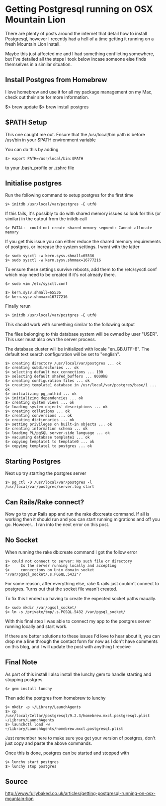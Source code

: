 # Getting Postgresql running on OSX Mountain Lion

There are plenty of posts around the internet that detail how to install Postgresql, however I recently had a hell of a time getting it running on a fresh Mountain Lion install.

Maybe this just affected me and I had something conflicting somewhere, but I've detailed all the steps I took below incase someone else finds themselves in a similar situation.

## Install Postgres from Homebrew

I love homebrew and use it for all my package management on my Mac, check out their site for more information.

$> brew update
$> brew install postgres

## $PATH Setup

This one caught me out. Ensure that the /usr/local/bin path is before /usr/bin in your $PATH environment variable

You can do this by adding
```
$> export PATH=/usr/local/bin:$PATH
```
to your .bash_profile or .zshrc file

## Initialise postgres

Run the following command to setup postgres for the first time
```
$> initdb /usr/local/var/postgres -E utf8
```
If this fails, it's possibly to do with shared memory issues so look for this (or similar) in the output from the initdb call
```
$> FATAL:  could not create shared memory segment: Cannot allocate memory
```
If you get this issue you can either reduce the shared memory requirements of postgres, or increase the system settings. I went with the latter
```
$> sudo sysctl -w kern.sysv.shmall=65536
$> sudo sysctl -w kern.sysv.shmmax=16777216
```
To ensure these settings survive reboots, add them to the /etc/sysctl.conf which may need to be created if it's not already there.
```
$> sudo vim /etc/sysctl.conf

$> kern.sysv.shmall=65536
$> kern.sysv.shmmax=16777216
```
Finally rerun
```
$> initdb /usr/local/var/postgres -E utf8
```
This should work with something similar to the following output

The files belonging to this database system will be owned by user "USER".
This user must also own the server process.

The database cluster will be initialized with locale "en_GB.UTF-8".
The default text search configuration will be set to "english".
```
$> creating directory /usr/local/var/postgres ... ok
$> creating subdirectories ... ok
$> selecting default max_connections ... 100
$> selecting default shared_buffers ... 8000kB
$> creating configuration files ... ok
$> creating template1 database in /usr/local/var/postgres/base/1 ... ok
$> initializing pg_authid ... ok
$> initializing dependencies ... ok
$> creating system views ... ok
$> loading system objects' descriptions ... ok
$> creating collations ... ok
$> creating conversions ... ok
$> creating dictionaries ... ok
$> setting privileges on built-in objects ... ok
$> creating information schema ... ok
$> loading PL/pgSQL server-side language ... ok
$> vacuuming database template1 ... ok
$> copying template1 to template0 ... ok
$> copying template1 to postgres ... ok
```
## Starting Postgres

Next up try starting the postgres server
```
$> pg_ctl -D /usr/local/var/postgres -l /usr/local/var/postgres/server.log start
```
## Can Rails/Rake connect?

Now go to your Rails app and run the rake db:create command. If all is working then it should run and you can start running migrations and off you go.
However... I ran into the next error on this post.

## No Socket

When running the rake db:create command I got the follow error
```
$> could not connect to server: No such file or directory
$>     Is the server running locally and accepting
$>     connections on Unix domain socket "/var/pgsql_socket/.s.PGSQL.5432"?
```
For some reason, after everything else, rake & rails just couldn't connect to postgres. Turns out that the socket file wasn't created.

To fix this I ended up having to create the expected socket paths maually.
```
$> sudo mkdir /var/pgsql_socket/
$> ln -s /private/tmp/.s.PGSQL.5432 /var/pgsql_socket/
```
With this final step I was able to connect my app to the postgres server running locally and start work.

If there are better solutions to these issues I'd love to hear about it, you can drop me a line through the contact form for now as I don't have comments on this blog, and I will update the post with anything I receive

## Final Note

As part of this install I also install the lunchy gem to handle starting and stopping postgres.
```
$> gem install lunchy
```
Then add the postgres from homebrew to lunchy
```
$> mkdir -p ~/Library/LaunchAgents
$> cp /usr/local/Cellar/postgresql/9.2.3/homebrew.mxcl.postgresql.plist ~/Library/LaunchAgents
$> launchctl load -w ~/Library/LaunchAgents/homebrew.mxcl.postgresql.plist
```
Just remember here to make sure you get your version of postgres, don't just copy and paste the above commands.

Once this is done, postgres can be started and stopped with
```
$> lunchy start postgres
$> lunchy stop postgres
```

## Source
http://www.fullybaked.co.uk/articles/getting-postgresql-running-on-osx-mountain-lion